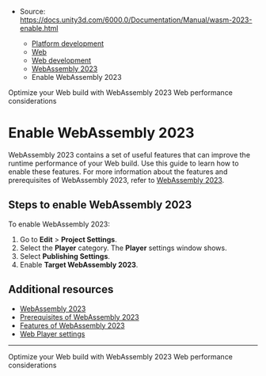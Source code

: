 * Source: https://docs.unity3d.com/6000.0/Documentation/Manual/wasm-2023-enable.html

  * [Platform development ](https://docs.unity3d.com/6000.0/Documentation/Manual/PlatformSpecific.html)
  * [Web](https://docs.unity3d.com/6000.0/Documentation/Manual/webgl.html)
  * [Web development](https://docs.unity3d.com/6000.0/Documentation/Manual/webgl-develop.html)
  * [WebAssembly 2023](https://docs.unity3d.com/6000.0/Documentation/Manual/webassembly-2023.html)
  * Enable WebAssembly 2023


[](https://docs.unity3d.com/6000.0/Documentation/Manual/wasm-2023-features.html)
Optimize your Web build with WebAssembly 2023
[](https://docs.unity3d.com/6000.0/Documentation/Manual/webgl-performance.html)
Web performance considerations
# Enable WebAssembly 2023
WebAssembly 2023 contains a set of useful features that can improve the runtime performance of your Web build. Use this guide to learn how to enable these features. 
For more information about the features and prerequisites of WebAssembly 2023, refer to [WebAssembly 2023](https://docs.unity3d.com/6000.0/Documentation/Manual/webassembly-2023.html). 
## Steps to enable WebAssembly 2023
To enable WebAssembly 2023: 
  1. Go to **Edit** > **Project Settings**.
  2. Select the **Player** category. The **Player** settings window shows. 
  3. Select **Publishing Settings**.
  4. Enable **Target WebAssembly 2023**. 


## Additional resources
  * [WebAssembly 2023](https://docs.unity3d.com/6000.0/Documentation/Manual/webassembly-2023.html)
  * [Prerequisites of WebAssembly 2023](https://docs.unity3d.com/6000.0/Documentation/Manual/wasm-2023-prereq.html)
  * [Features of WebAssembly 2023](https://docs.unity3d.com/6000.0/Documentation/Manual/wasm-2023-features.html)
  * [Web Player settings](https://docs.unity3d.com/6000.0/Documentation/Manual/class-PlayerSettingsWebGL.html)


* * *
[](https://docs.unity3d.com/6000.0/Documentation/Manual/wasm-2023-features.html)
Optimize your Web build with WebAssembly 2023
[](https://docs.unity3d.com/6000.0/Documentation/Manual/webgl-performance.html)
Web performance considerations
